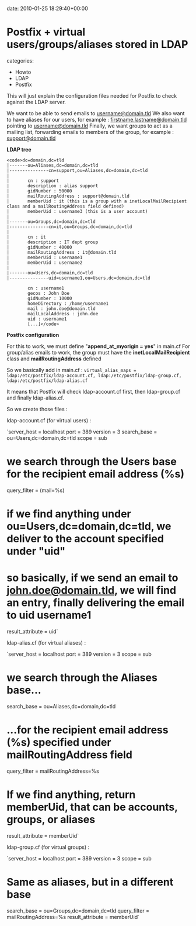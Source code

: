 


date: 2010-01-25 18:29:40+00:00


# Postfix + virtual users/groups/aliases stored in LDAP

categories:
- Howto
- LDAP
- Postfix


This will just explain the configuration files needed for Postfix to check against the LDAP server.

We want to be able to send emails to username@domain.tld
We also want to have aliases for our users, for example : firstname.lastname@domain.tld pointing to username@domain.tld
Finally, we want groups to act as a mailing list, forwarding emails to members of the group, for example : support@domain.tld


**LDAP tree**


    
    <code>dc=domain,dc=tld
    |-------ou=Aliases,dc=domain,dc=tld
    |---------------cn=support,ou=Aliases,dc=domain,dc=tld
    |
    |		cn : support
    |		description : alias support
    |		gidNumber : 50000
    |		mailRoutingAddress : support@domain.tld
    |		memberUid : it (this is a group with a inetLocalMailRecipient class and a mailRoutingAddress field defined)
    |		memberUid : username3 (this is a user account)
    |
    |-------ou=Groups,dc=domain,dc=tld
    |---------------cn=it,ou=Groups,dc=domain,dc=tld
    |
    |		cn : it
    |		description : IT dept group
    |		gidNumber : 40000
    |		mailRoutingAddress : it@domain.tld
    |		memberUid : username1
    |		memberUid : username2
    |
    |-------ou=Users,dc=domain,dc=tld
    |---------------uid=username1,ou=Users,dc=domain,dc=tld
    
    		cn : username1
    		gecos : John Doe
    		gidNumber : 10000
    		homeDirectory : /home/username1
    		mail : john.doe@domain.tld
    		mailLocalAddress : john.doe
    		uid : username1
    		[...]</code>


		

**Postfix configuration**

For this to work, we must define "**append_at_myorigin = yes**" in main.cf
For group/alias emails to work, the group must have the **inetLocalMailRecipient** class and **mailRoutingAddress** defined

So we basically add in main.cf :
`virtual_alias_maps = ldap:/etc/postfix/ldap-account.cf, ldap:/etc/postfix/ldap-group.cf, ldap:/etc/postfix/ldap-alias.cf`

It means that Postfix will check ldap-account.cf first, then ldap-group.cf and finally ldap-alias.cf.


So we create those files :

ldap-account.cf (for virtual users) :

`server_host = localhost 
port = 389
version = 3
search_base = ou=Users,dc=domain,dc=tld
scope = sub
# we search through the Users base for the recipient email address (%s)
query_filter = (mail=%s)
# if we find anything under ou=Users,dc=domain,dc=tld, we deliver to the account specified under "uid"
# so basically, if we send an email to john.doe@domain.tld, we will find an entry, finally delivering the email to uid username1
result_attribute = uid`


ldap-alias.cf (for virtual aliases) :

`server_host = localhost
port = 389
version = 3
scope = sub
# we search through the Aliases base...
search_base = ou=Aliases,dc=domain,dc=tld
# ...for the recipient email address (%s) specified under mailRoutingAddress field
query_filter = mailRoutingAddress=%s 
# If we find anything, return memberUid, that can be accounts, groups, or aliases
result_attribute = memberUid`


ldap-group.cf (for virtual groups) :

`server_host = localhost
port = 389
version = 3
scope = sub
# Same as aliases, but in a different base
search_base = ou=Groups,dc=domain,dc=tld
query_filter = mailRoutingAddress=%s 
result_attribute = memberUid`


